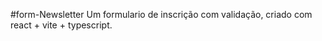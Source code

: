#f o r m - N e w s l e t t e r
Um formulario de inscrição com validação, criado com react + vite + typescript.
